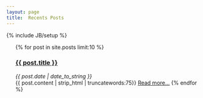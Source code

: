 ```yaml
---
layout: page
title:  Recents Posts
---
```

{% include JB/setup %}

<ul class="posts">
{% for post in site.posts  limit:10 %}
    <a href="{{ BASE_PATH }}{{ post.url }}"><h3> {{ post.title }}<br /></h3></a>
	<i>{{ post.date | date_to_string }}<br /></i> 
        {{ post.content | strip_html | truncatewords:75}}
            <a href="{{ post.url }}">Read more...</a>
    {% endfor %}
</ul>
